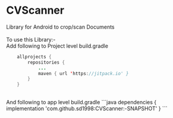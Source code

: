 # CVScanner
Library for Android to crop/scan Documents
</br>
</br>
To use this Library:-
</br>
Add following to Project level build.gradle
```java
	allprojects {
		repositories {
			...
			maven { url 'https://jitpack.io' }
		}
	}
 ```
 </br>
 And following to app level build.gradle
```java
	dependencies {
	        implementation 'com.github.sd1998:CVScanner:-SNAPSHOT'
	}
 ```
